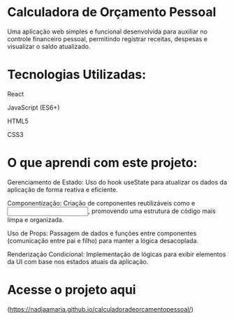 # Calculadora de Orçamento Pessoal

Uma aplicação web simples e funcional desenvolvida para auxiliar no controle financeiro pessoal, permitindo registrar receitas, despesas e visualizar o saldo atualizado.

# Tecnologias Utilizadas:

React

JavaScript (ES6+)

HTML5

CSS3

# O que aprendi com este projeto:

Gerenciamento de Estado: Uso do hook useState para atualizar os dados da aplicação de forma reativa e eficiente.

Componentização: Criação de componentes reutilizáveis como <Botao /> e <Input />, promovendo uma estrutura de código mais limpa e organizada.

Uso de Props: Passagem de dados e funções entre componentes (comunicação entre pai e filho) para manter a lógica desacoplada.

Renderização Condicional: Implementação de lógicas para exibir elementos da UI com base nos estados atuais da aplicação.

# Acesse o projeto aqui 
(https://nadjaamaria.github.io/calculadoradeorcamentopessoal/)
